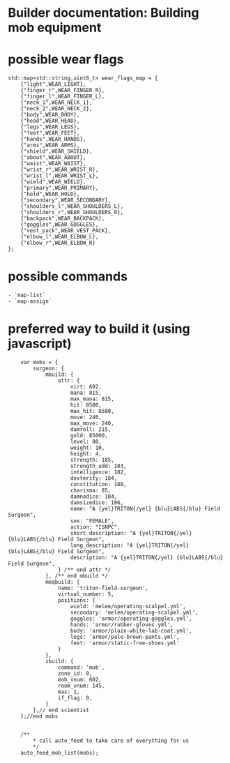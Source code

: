 # Builder documentation: Building mob equipment 

# possible wear flags
	std::map<std::string,uint8_t> wear_flags_map = {
		{"light",WEAR_LIGHT},
		{"finger_r",WEAR_FINGER_R},
		{"finger_l",WEAR_FINGER_L},
		{"neck_1",WEAR_NECK_1},
		{"neck_2",WEAR_NECK_2},
		{"body",WEAR_BODY},
		{"head",WEAR_HEAD},
		{"legs",WEAR_LEGS},
		{"feet",WEAR_FEET},
		{"hands",WEAR_HANDS},
		{"arms",WEAR_ARMS},
		{"shield",WEAR_SHIELD},
		{"about",WEAR_ABOUT},
		{"waist",WEAR_WAIST},
		{"wrist_r",WEAR_WRIST_R},
		{"wrist_l",WEAR_WRIST_L},
		{"wield",WEAR_WIELD},
		{"primary",WEAR_PRIMARY},
		{"hold",WEAR_HOLD},
		{"secondary",WEAR_SECONDARY},
		{"shoulders_l",WEAR_SHOULDERS_L},
		{"shoulders_r",WEAR_SHOULDERS_R},
		{"backpack",WEAR_BACKPACK},
		{"goggles",WEAR_GOGGLES},
		{"vest_pack",WEAR_VEST_PACK},
		{"elbow_l",WEAR_ELBOW_L},
		{"elbow_r",WEAR_ELBOW_R}
	};

# possible commands
	- `map-list`
	- `map-assign`

# preferred way to build it (using javascript)
```
	var mobs = {
		surgeon: {
			mbuild: {
				attr: {
					virt: 602,
					mana: 815,
					max_mana: 815,
					hit: 8580,
					max_hit: 8580,
					move: 240,
					max_move: 240,
					damroll: 215,
					gold: 85000,
					level: 80,
					weight: 10,
					height: 4,
					strength: 185,
					strength_add: 183,
					intelligence: 182,
					dexterity: 184,
					constitution: 188,
					charisma: 85,
					damnodice: 184,
					damsizedice: 186,
					name: "A {yel}TRITON{/yel} {blu}LABS{/blu} Field Surgeon",
					sex: "FEMALE",
					action: "ISNPC",
					short_description: "A {yel}TRITON{/yel} {blu}LABS{/blu} Field Surgeon",
					long_description: "A {yel}TRITON{/yel} {blu}LABS{/blu} Field Surgeon",
					description: "A {yel}TRITON{/yel} {blu}LABS{/blu} Field Surgeon",
				} /** end attr */
			}, /** end mbuild */
			meqbuild: {
				name: 'triton-field-surgeon',
				virtual_number: 5,
				positions: {
					wield: 'melee/operating-scalpel.yml',
					secondary: 'melee/operating-scalpel.yml',
					goggles: 'armor/operating-goggles.yml',
					hands: 'armor/rubber-gloves.yml',
					body: 'armor/plain-white-lab-coat.yml',
					legs: 'armor/pale-brown-pants.yml',
					feet: 'armor/static-free-shoes.yml'
				}
			},
			zbuild: {
				command: 'mob',
				zone_id: 0,
				mob_vnum: 602,
				room_vnum: 145,
				max: 1,
				if_flag: 0,
			}
		},// end scientist
	};//end mobs

	
	/** 
		* call auto_feed to take care of everything for us
		*/
	auto_feed_mob_list(mobs);

```



